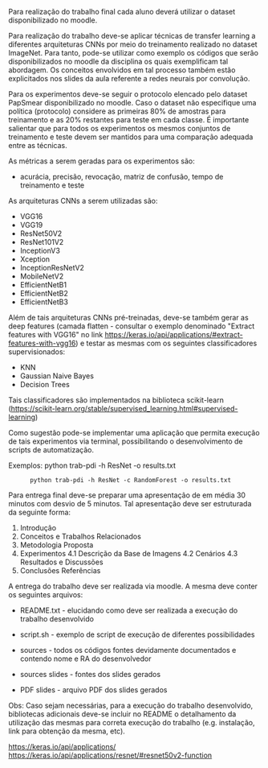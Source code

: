 Para realização do trabalho final cada aluno deverá utilizar o dataset disponibilizado no moodle. 

Para realização do trabalho deve-se aplicar técnicas de transfer learning a diferentes arquiteturas CNNs por meio do treinamento realizado no dataset ImageNet. Para tanto, pode-se utilizar como exemplo os códigos que serão disponibilizados no moodle da disciplina os quais exemplificam tal abordagem. Os conceitos envolvidos em tal processo também estão explicitados nos slides da aula referente a redes neurais por convolução.

Para os experimentos deve-se seguir o protocolo elencado pelo dataset PapSmear disponibilizado no moodle. Caso o dataset não especifique uma política (protocolo) considere as primeiras 80% de amostras para treinamento e as 20% restantes para teste em cada classe. É importante salientar que para todos os experimentos os mesmos conjuntos de treinamento e teste devem ser mantidos para uma comparação adequada entre as técnicas.

As métricas a serem geradas para os experimentos são: 
   - acurácia, precisão, revocação, matriz de confusão, tempo de treinamento e teste

As arquiteturas CNNs a serem utilizadas são: 
- VGG16
- VGG19 
- ResNet50V2
- ResNet101V2
- InceptionV3
- Xception
- InceptionResNetV2
- MobileNetV2
- EfficientNetB1
- EfficientNetB2
- EfficientNetB3

Além de tais arquiteturas CNNs pré-treinadas, deve-se também gerar as deep features (camada flatten - consultar o exemplo denominado "Extract features with VGG16" no link https://keras.io/api/applications/#extract-features-with-vgg16) e testar as mesmas com os seguintes classificadores supervisionados:   
- KNN
- Gaussian Naive Bayes
- Decision Trees

Tais classificadores são implementados na biblioteca scikit-learn (https://scikit-learn.org/stable/supervised_learning.html#supervised-learning)


Como sugestão pode-se implementar uma aplicação que permita execução de tais experimentos via terminal, possibilitando o desenvolvimento de scripts de automatização. 

Exemplos: python trab-pdi -h ResNet -o results.txt
         
          python trab-pdi -h ResNet -c RandomForest -o results.txt


Para entrega final deve-se preparar uma apresentação de em média 30 minutos com desvio de 5 minutos. Tal apresentação deve ser estruturada da seguinte forma:

1. Introdução
2. Conceitos e Trabalhos Relacionados
3. Metodologia Proposta
4. Experimentos
4.1 Descrição da Base de Imagens
4.2 Cenários
4.3 Resultados e Discussões
5. Conclusões
Referências


A entrega do trabalho deve ser realizada via moodle. A mesma deve conter os seguintes arquivos:

   - README.txt - elucidando como deve ser realizada a execução do trabalho desenvolvido

   - script.sh - exemplo de script de execução de diferentes possibilidades

   - sources - todos os códigos fontes devidamente documentados e contendo nome e RA do desenvolvedor

   - sources slides - fontes dos slides gerados

   - PDF slides - arquivo PDF dos slides gerados


Obs: Caso sejam necessárias, para a execução do trabalho desenvolvido, bibliotecas adicionais deve-se incluir no README o detalhamento da utilização das mesmas para correta execução do trabalho (e.g. instalação, link para obtenção da mesma, etc).



https://keras.io/api/applications/
https://keras.io/api/applications/resnet/#resnet50v2-function